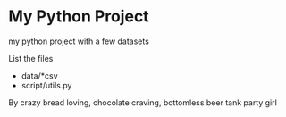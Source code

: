 # My Python Project

my python project with a few datasets

List the files
- data/*csv
- script/utils.py


By crazy bread loving, chocolate craving, bottomless beer tank party girl
